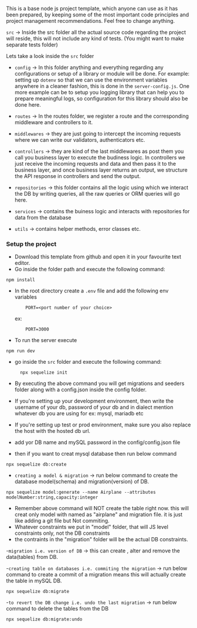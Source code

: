 This is a base node js project template, which anyone can use as it has been prepared, by keeping some of the most important code principles and project management recommendations. Feel free to change anything. 


`src` -> Inside the src folder all the actual source code regarding the project will reside, this will not include any kind of tests. (You might want to make separate tests folder)

Lets take a look inside the `src` folder

 - `config` -> In this folder anything and everything regarding any configurations or setup of a library or module will be done. For example: setting up `dotenv` so that we can use the environment variables anywhere in a cleaner fashion, this is done in the `server-config.js`. One more example can be to setup you logging library that can help you to prepare meaningful logs, so configuration for this library should also be done here. 

 - `routes` -> In the routes folder, we register a route and the corresponding middleware and controllers to it. 

 - `middlewares` -> they are just going to intercept the incoming requests where we can write our validators, authenticators etc. 

 - `controllers` -> they are kind of the last middlewares as post them you call you business layer to execute the budiness logic. In controllers we just receive the incoming requests and data and then pass it to the business layer, and once business layer returns an output, we structure the API response in controllers and send the output. 

 - `repositories` -> this folder contains all the logic using which we interact the DB by writing queries, all the raw queries or ORM queries will go here.

 - `services` -> contains the buiness logic and interacts with repositories for data from the database

 - `utils` -> contains helper methods, error classes etc.

### Setup the project

 - Download this template from github and open it in your favourite text editor. 
 - Go inside the folder path and execute the following command:
  ```
  npm install
  ```
 - In the root directory create a `.env` file and add the following env variables
    ```
        PORT=<port number of your choice>
    ```
    ex: 
    ```
        PORT=3000
    ```
- To run the server execute
 ```
 npm run dev
 ```
 - go inside the `src` folder and execute the following command:
    ```
      npx sequelize init
    ```
 - By executing the above command you will get migrations and seeders folder along with a config.json inside the config folder. 
 - If you're setting up your development environment, then write the username of your db, password of your db and in dialect mention whatever db you are using for ex: mysql, mariadb etc
 - If you're setting up test or prod environment, make sure you also replace the host with the hosted db url.

- add yor DB name and mySQL password in the config/config.json file

 - then if you want to creat mysql database then run below command
```
npx sequelize db:create
```

- `creating a model & migration` -> run below command to create the database model(schema) and migration(version) of DB.
```
npx sequelize model:generate --name Airplane --attributes modelNumber:string,capacity:integer
```
- Remember above command will NOT create the table right now. this will creat only model with named as "airplane" and migration file. it is just like adding a git file but Not commiting.
- Whatever constraints we put in "model" folder, that will JS level constraints only, not the DB constraints
- the contraints in the "migration" folder will be the actual DB constraints.

-`migration i.e. version of DB` -> this can create , alter and remove the data(tables) from DB.

-`creating table on databases i.e. commiting the migration` -> run below command to create a commit of a migration means this will actually create the table in mySQL DB.
```
npx sequelize db:migrate
```

-`to revert the DB change i.e. undo the last migration` -> run below command to delete the tables from the DB
```
npx sequelize db:migrate:undo
```